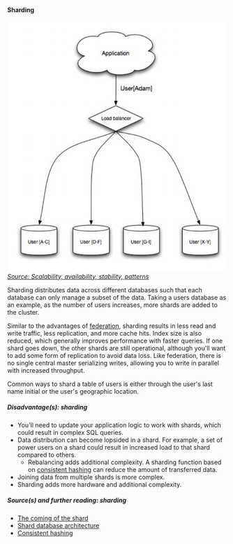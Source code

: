 #### Sharding

[![](https://github.com/donnemartin/system-design-primer/raw/master/images/wU8x5Id.png)](https://github.com/donnemartin/system-design-primer/blob/master/images/wU8x5Id.png)  
_[Source: Scalability, availability, stability, patterns](http://www.slideshare.net/jboner/scalability-availability-stability-patterns/)_

Sharding distributes data across different databases such that each database can only manage a subset of the data. Taking a users database as an example, as the number of users increases, more shards are added to the cluster.

Similar to the advantages of [federation](https://github.com/donnemartin/system-design-primer?tab=readme-ov-file#federation), sharding results in less read and write traffic, less replication, and more cache hits. Index size is also reduced, which generally improves performance with faster queries. If one shard goes down, the other shards are still operational, although you'll want to add some form of replication to avoid data loss. Like federation, there is no single central master serializing writes, allowing you to write in parallel with increased throughput.

Common ways to shard a table of users is either through the user's last name initial or the user's geographic location.
##### Disadvantage(s): sharding
- You'll need to update your application logic to work with shards, which could result in complex SQL queries.
- Data distribution can become lopsided in a shard. For example, a set of power users on a shard could result in increased load to that shard compared to others.
    - Rebalancing adds additional complexity. A sharding function based on [consistent hashing](http://www.paperplanes.de/2011/12/9/the-magic-of-consistent-hashing.html) can reduce the amount of transferred data.
- Joining data from multiple shards is more complex.
- Sharding adds more hardware and additional complexity.
##### Source(s) and further reading: sharding
- [The coming of the shard](http://highscalability.com/blog/2009/8/6/an-unorthodox-approach-to-database-design-the-coming-of-the.html)
- [Shard database architecture](https://en.wikipedia.org/wiki/Shard_(database_architecture))
- [Consistent hashing](http://www.paperplanes.de/2011/12/9/the-magic-of-consistent-hashing.html)
